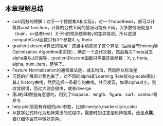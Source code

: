 ## 本章理解总结

- cost函数的理解：对于一个数据集X和实际y，对一个hopothesis，都可以计算其cost function，计算的公式不同的情况可能有不同，大多数情况就是X（train、cv或者test）关于h的预测结果和y的差异情况。所以这里computeCost函数只有3个参数X, y, theta
- gradient descent算法的理解：这里手动实现了这个算法（后续会有fmincg等Optimization Algorithm来实现），确定一个迭代次数，然后每次Theta减去alpha乘以J的偏导，gradientDescent函数只需要这些参数：X, y, theta, alpha, num_iters，足够了。
- Feature Normalization的通常做法是，减去均值，然后除以标准差
- 习题的扩展部分我也做了，对不同的alpha即Learning Rate按log-scale画出其J_history曲线，然后选择一条最佳的曲线。并且发现，如果alpha过小，则收敛很慢，而过大则会很快，或者diverge
- 画J的3D图挺有意思的，用到了linspace、length、figure、surf、contour等命令
- help plot里面有详细的plot参数，比如linestyle,markerstyle,color
- 从数学公式转化为矩阵乘法的过程中，需要时刻注意是矩阵相乘，还是**点乘**，要仔细体会其中微妙差异。

